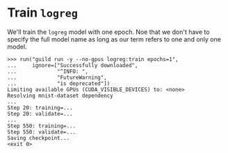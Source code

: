 # Train `logreg`

We'll train the `logreg` model with one epoch. Noe that we
don't have to specify the full model name as long as our term refers
to one and only one model.

    >>> run("guild run -y --no-gpus logreg:train epochs=1",
    ...     ignore=["Successfully downloaded",
    ...             "^INFO: ",
    ...             "FutureWarning",
    ...             "is deprecated"])
    Limiting available GPUs (CUDA_VISIBLE_DEVICES) to: <none>
    Resolving mnist-dataset dependency
    ...
    Step 20: training=...
    Step 20: validate=...
    ...
    Step 550: training=...
    Step 550: validate=...
    Saving checkpoint...
    <exit 0>
